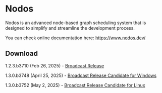 # Nodos

Nodos is an advanced node-based graph scheduling system that is designed to simplify and streamline the development process.

You can check online documentation here: https://www.nodos.dev/

## Download
1.2.3.b3710 (Feb 26, 2025) - [Broadcast Release](https://github.com/nodos-dev/bundler/releases/download/v1.2.3.b3710-broadcast-x86_64-windows/Nodos-1.2.3.b3710-bundle-broadcast_1.2-x86_64-windows.zip)

1.3.0.b3748 (April 25, 2025) - [Broadcast Release Candidate for Windows](https://github.com/nodos-dev/bundler/releases/download/v1.3.0.b3748-broadcast-x86_64-windows/Nodos-1.3.0.b3748-bundle-broadcast_1.3-x86_64-windows.zip)

1.3.0.b3752 (May 2, 2025) - [Broadcast Release Candidate for Linux](https://github.com/nodos-dev/index/releases/download/nodos.bundle.broadcast-1.3.0.b3752-x86_64-linux/Nodos-1.3.0.b3752-bundle-linux_broadcast_1.3-x86_64-linux.tar.gz)
